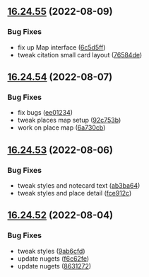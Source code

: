 ## [16.24.55](https://github.com/phandcock/GrampsView/compare/v16.24.54...v16.24.55) (2022-08-09)


### Bug Fixes

* fix up Map interface ([6c5d5ff](https://github.com/phandcock/GrampsView/commit/6c5d5ffb6cf8bc86c1710447ff34d1ec06b5d13b))
* tweak citation small card layout ([76584de](https://github.com/phandcock/GrampsView/commit/76584de8593e4e11d4bdde56a6405039aadb3870))



## [16.24.54](https://github.com/phandcock/GrampsView/compare/v16.24.53...v16.24.54) (2022-08-07)


### Bug Fixes

* fix bugs ([ee01234](https://github.com/phandcock/GrampsView/commit/ee012348b767ac815123311172448e9504fb3bec))
* tweak places map setup ([92c753b](https://github.com/phandcock/GrampsView/commit/92c753bc04791cde4f57d727477bc67dd4c97cef))
* work on place map ([6a730cb](https://github.com/phandcock/GrampsView/commit/6a730cbc55c5c962584fe5ebc4e0ff9a3b534d3e))



## [16.24.53](https://github.com/phandcock/GrampsView/compare/v16.24.52...v16.24.53) (2022-08-06)


### Bug Fixes

* tweak styles and notecard text ([ab3ba64](https://github.com/phandcock/GrampsView/commit/ab3ba645b0805e07b0914a3046f3129b65ab2f32))
* tweak styles and place detail ([fce912c](https://github.com/phandcock/GrampsView/commit/fce912c2ea68ed4f2dc51f24f1c5203dc205fae8))



## [16.24.52](https://github.com/phandcock/GrampsView/compare/v16.24.51...v16.24.52) (2022-08-04)


### Bug Fixes

* tweak styles ([9ab6cfd](https://github.com/phandcock/GrampsView/commit/9ab6cfd2f614b3e1fed529f43cbe95e3929d7e62))
* update nugets ([f6c62fe](https://github.com/phandcock/GrampsView/commit/f6c62febfe8f350bf9626b8ce01410293d294f91))
* update nugets ([8631272](https://github.com/phandcock/GrampsView/commit/86312725811c669bdbd6af85c654d7d572088d6d))



